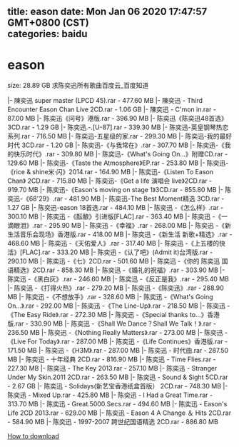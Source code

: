 
title: eason
date: Mon Jan 06 2020 17:47:57 GMT+0800 (CST)    
categories: baidu
---

# eason
size: 28.89 GB
 求陈奕迅所有歌曲百度云_百度知道
 
|- 陳奕迅 super master (LPCD 45).rar - 477.60 MB
|- 陳奕迅 - Third Encounter Eason Chan Live 2CD.rar - 1.06 GB
|- 陳奕迅 - C'mon in.rar - 87.00 MB
|- 陈奕迅《问号》港版.rar - 396.90 MB
|- 陈奕迅《陈奕迅48首选》3CD.rar - 1.29 GB
|- 陈奕迅.-.[U-87].rar - 339.30 MB
|- 陈奕迅-英皇钢琴热恋系列.rar - 716.50 MB
|- 陈奕迅-五星级的家.rar - 299.30 MB
|- 陈奕迅-我的最好时代 3CD.rar - 1.20 GB
|- 陈奕迅-《与我常在》.rar - 307.70 MB
|- 陈奕迅-《我的快乐时代》.rar - 309.80 MB
|- 陈奕迅-《What's Going On…》附赠CD.rar - 129.60 MB
|- 陈奕迅-《Taste the Atmosphere》EP.rar - 253.80 MB
|- 陈奕迅-《rice & shine米·闪》2014.rar - 164.90 MB
|- 陈奕迅-《Listen To Eason Chan》 2CD.rar - 715.80 MB
|- 陈奕迅-《Get a life 演唱会 live》2CD.rar - 919.70 MB
|- 陈奕迅-《Eason's moving on stage 1》3CD.rar - 855.80 MB
|- 陈奕迅-《68'29》.rar - 481.90 MB
|- 陈奕迅-The Best Moment精选 3CD.rar - 1.27 GB
|- 陈奕迅-eason 18首选.rar - 484.10 MB
|- 陈奕迅 -《怎么样》.rar - 300.10 MB
|- 陈奕迅 -《酝酿》引进版[FLAC].rar - 363.40 MB
|- 陈奕迅 -《一滴眼泪》.rar - 295.90 MB
|- 陈奕迅 -《幸福》.rar - 268.00 MB
|- 陈奕迅 -《新生活音乐会现场》香港版.rar - 418.00 MB
|- 陈奕迅 -《新生活 新歌+精选》.rar - 468.60 MB
|- 陈奕迅 -《天佑爱人》.rar - 317.40 MB
|- 陈奕迅 -《上五楼的快活》[FLAC].rar - 333.20 MB
|- 陈奕迅 -《认了吧》(Admit it)台湾版.rar - 290.10 MB
|- 陈奕迅 -《七》2CD.rar - 501.60 MB
|- 陈奕迅 -《你的 陈奕迅 国语精选》2CD.rar - 858.30 MB
|- 陈奕迅 -《婚礼的祝福》.rar - 303.90 MB
|- 陈奕迅 -《黑白灰》.rar - 246.60 MB
|- 陈奕迅 -《反正是我》.rar - 295.40 MB
|- 陈奕迅 -《打得火热》.rar - 279.20 MB
|- 陈奕迅 -《陈奕迅》.rar - 288.90 MB
|- 陈奕迅 -《不想放手》.rar - 328.60 MB
|- 陈奕迅 -《What's Going On…》.rar - 292.00 MB
|- 陈奕迅 -《The Line-Up》.rar - 218.50 MB
|- 陈奕迅 -《The Easy Ride》.rar - 272.30 MB
|- 陈奕迅 -《Special thanks to...》香港版.rar - 330.90 MB
|- 陈奕迅 -《Shall We Dance？Shall We Talk！》.rar - 236.50 MB
|- 陈奕迅 -《Nothing Really Matters》.rar - 273.00 MB
|- 陈奕迅 -《Live For Today》.rar - 287.00 MB
|- 陈奕迅 -《Life Continues》香港版.rar - 171.50 MB
|- 陈奕迅 -《H3M》.rar - 287.00 MB
|- 陈奕迅 - 时代曲.rar - 287.50 MB
|- 陈奕迅 - 十年经典 2CD.rar - 816.90 MB
|- 陈奕迅 - Time Flies.rar - 227.30 MB
|- 陈奕迅 - The Key 2013.rar - 257.10 MB
|- 陈奕迅 - Stranger Under My Skin.2011 2CD.rar - 263.50 MB
|- 陈奕迅 - Sound & Sight 5CD.rar - 2.67 GB
|- 陈奕迅 - Solidays(新艺宝香港纸盒首版） 2CD.rar - 748.30 MB
|- 陈奕迅 - Mixed Up.rar - 425.80 MB
|- 陈奕迅 - I Had a Great Time.rar - 313.70 MB
|- 陈奕迅 - Great.5000.Secs.rar - 494.60 MB
|- 陈奕迅 - Eason's Life 2CD 2013.rar - 629.00 MB
|- 陈奕迅 - Eason 4 A Change ＆ Hits 2CD.rar - 584.90 MB
|- 陈奕迅 - 1997-2007 跨世纪国语精选 2CD.rar - 886.80 MB

[How to download](https://bpcam.bemobtrk.com/go/2ceec3aa-1ca2-46d6-b9ff-aaa5c184517c?jno=4814)